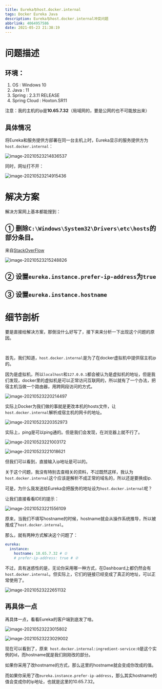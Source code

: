 ```yaml
---
title: Eureka与host.docker.internal
tags: Docker Eureka Java
description: Eureka与host.docker.internal冲突问题
abbrlink: 4064957586
date: 2021-05-23 21:38:19
---
```


# 问题描述

## 环境：

1. OS : Windows 10
2. Java : 11
3. Spring : 2.3.11 RELEASE
4. Spring Cloud : Hoxton.SR11

注意：我的主机的ip是**10.65.7.32**（局域网的，要是公网的也不可能放出来）

## 具体情况

将Eureka和服务提供方部署在同一台主机上时，Eureka显示的服务提供方为`host.docker.internal`：

![image-20210523214836537](https://wexcdn.com/img/20210523223340.png)

同时，网址打不开：

![image-20210523214915436](https://wexcdn.com/img/20210523223343.png)

# 解决方案

解决方案网上基本都能搜到：

## ① 删除`C:\Windows\System32\Drivers\etc\hosts`的部分条目。

来自[StackOverFlow](https://stackoverflow.com/questions/57319678/spring-boot-cloud-eurka-windows-10-eurkea-returns-host-docker-internal-for-clien)

![image-20210523215248826](https://wexcdn.com/img/20210523223346.png)

## ② 设置`eureka.instance.prefer-ip-address`为`true`

## ③ 设置`eureka.instance.hostname`

# 细节剖析

要是直接给解决方案，那倒没什么好写了，接下来来分析一下出现这个问题的原因。

<br/>

首先，我们知道，`host.docker.internal`是为了在docker虚拟机中提供宿主机ip的。

因为是虚拟机，所以`localhost`和`127.0.0.1`都会被认为是虚拟机的地址，但是我们发现，docker里的虚拟机是可以正常访问互联网的，所以就有了一个办法，把宿主机当做一个路由器，用跨网段访问的方式。

![image-20210523220214497](https://wexcdn.com/img/20210523223349.png)

实际上Docker为我们做的事就是更改本机的hosts文件，让`host.docker.internal`解析成宿主机的网卡的地址。

![image-20210523220352973](https://wexcdn.com/img/20210523223351.png)

实际上，ping是可以ping通的。但是我们会发现，在浏览器上就不行了。

![image-20210523221003172](https://wexcdn.com/img/20210523223353.png)

![image-20210523221018621](https://wexcdn.com/img/20210523223458.png)

但我们可以看到，直接输入ip地址是可以的。

关于这个问题，我没有特别去查相关的资料，不过既然这样，我认为`host.docker.internal`这个应该是解析不成正常的域名的，所以还是要换成ip.

可是，为什么我发送给Eureka会把服务的地址设为`host.docker.internal`呢？

让我们直接看看IDE的提示：

![image-20210523221556109](https://wexcdn.com/img/20210523223356.png)

原来，当我们不填写hostname的时候，hostname就会从操作系统推导，所以被推成了`host.docker.internal`。

那么，就有两种方式解决这个问题了：

```yaml
eureka:
  instance:
    hostname: 10.65.7.32 # ①
    # prefer-ip-address: true # ②
```

不过，具有迷惑性的是，无论你采用哪一种方式，在Dashboard上都仍然会有`host.docker.internal`。但实际上，它们的链接已经变成了真正的地址，可以正常使用了。

![image-20210523222651132](https://wexcdn.com/img/20210523223358.png)

## 再具体一点

再具体一点，看看Eureka的客户端到底发了啥。

![image-20210523223015802](https://wexcdn.com/img/20210523223405.png)

![image-20210523223029002](https://wexcdn.com/img/20210523223408.png)

现在可以看到了，原来` host.docker.internal:ingredient-service:0`是这个实例的id，而hostname就是我们刚刚改的部分。

如果你采用了改hostname的方式，那么这里的hostname就会变成你改成的值。

而如果你采用了改`eureka.instance.prefer-ip-address`，那么其实hostname的值会变成你的ip地址，也就是这里的10.65.7.32。
